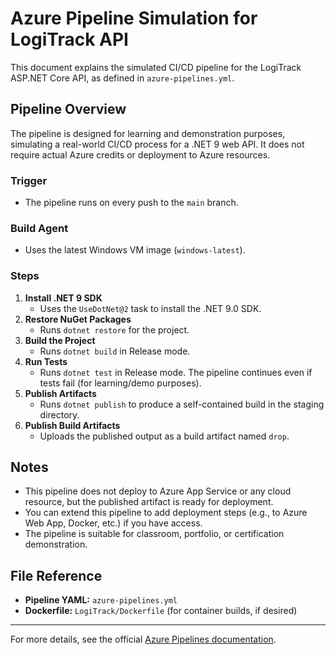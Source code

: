 # Azure Pipeline Simulation for LogiTrack API

This document explains the simulated CI/CD pipeline for the LogiTrack ASP.NET Core API, as defined in `azure-pipelines.yml`.

## Pipeline Overview

The pipeline is designed for learning and demonstration purposes, simulating a real-world CI/CD process for a .NET 9 web API. It does not require actual Azure credits or deployment to Azure resources.

### Trigger
- The pipeline runs on every push to the `main` branch.

### Build Agent
- Uses the latest Windows VM image (`windows-latest`).

### Steps
1. **Install .NET 9 SDK**
   - Uses the `UseDotNet@2` task to install the .NET 9.0 SDK.
2. **Restore NuGet Packages**
   - Runs `dotnet restore` for the project.
3. **Build the Project**
   - Runs `dotnet build` in Release mode.
4. **Run Tests**
   - Runs `dotnet test` in Release mode. The pipeline continues even if tests fail (for learning/demo purposes).
5. **Publish Artifacts**
   - Runs `dotnet publish` to produce a self-contained build in the staging directory.
6. **Publish Build Artifacts**
   - Uploads the published output as a build artifact named `drop`.

## Notes
- This pipeline does not deploy to Azure App Service or any cloud resource, but the published artifact is ready for deployment.
- You can extend this pipeline to add deployment steps (e.g., to Azure Web App, Docker, etc.) if you have access.
- The pipeline is suitable for classroom, portfolio, or certification demonstration.

## File Reference
- **Pipeline YAML:** `azure-pipelines.yml`
- **Dockerfile:** `LogiTrack/Dockerfile` (for container builds, if desired)

---

For more details, see the official [Azure Pipelines documentation](https://docs.microsoft.com/azure/devops/pipelines/).
